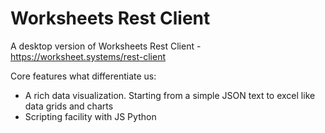# Worksheets Rest Client

A desktop version of Worksheets Rest Client - https://worksheet.systems/rest-client

Core features what differentiate us:
 - A rich data visualization. Starting from a simple JSON text to excel like data grids and charts
 - Scripting facility with JS Python
 

